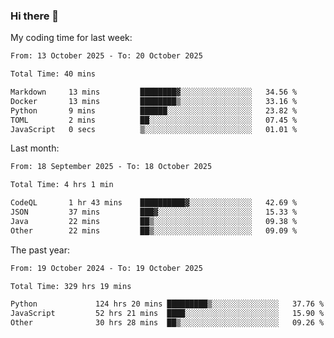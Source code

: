 ### Hi there 👋

My coding time for last week:

<!--START_SECTION:week-->

```txt
From: 13 October 2025 - To: 20 October 2025

Total Time: 40 mins

Markdown     13 mins         ████████▓░░░░░░░░░░░░░░░░   34.56 %
Docker       13 mins         ████████▒░░░░░░░░░░░░░░░░   33.16 %
Python       9 mins          ██████░░░░░░░░░░░░░░░░░░░   23.82 %
TOML         2 mins          ██░░░░░░░░░░░░░░░░░░░░░░░   07.45 %
JavaScript   0 secs          ▒░░░░░░░░░░░░░░░░░░░░░░░░   01.01 %
```

<!--END_SECTION:week-->

Last month:

<!--START_SECTION:month-->

```txt
From: 18 September 2025 - To: 18 October 2025

Total Time: 4 hrs 1 min

CodeQL       1 hr 43 mins    ██████████▓░░░░░░░░░░░░░░   42.69 %
JSON         37 mins         ███▓░░░░░░░░░░░░░░░░░░░░░   15.33 %
Java         22 mins         ██▒░░░░░░░░░░░░░░░░░░░░░░   09.38 %
Other        22 mins         ██▒░░░░░░░░░░░░░░░░░░░░░░   09.09 %
```

<!--END_SECTION:month-->

The past year:

<!--START_SECTION:year-->

```txt
From: 19 October 2024 - To: 19 October 2025

Total Time: 329 hrs 19 mins

Python             124 hrs 20 mins █████████▒░░░░░░░░░░░░░░░   37.76 %
JavaScript         52 hrs 21 mins  ████░░░░░░░░░░░░░░░░░░░░░   15.90 %
Other              30 hrs 28 mins  ██▒░░░░░░░░░░░░░░░░░░░░░░   09.26 %
```

<!--END_SECTION:year-->
